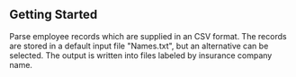 ## Getting Started

Parse employee records which are supplied in an CSV format.  The records are stored in a default input file "Names.txt", but an alternative can be selected.   The output is written into files labeled by insurance company name.
